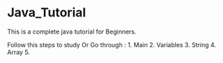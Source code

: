 # Java_Tutorial
This is a complete java tutorial for Beginners.  

Follow this steps to study Or Go through : 
                                           1. Main
                                           2. Variables
                                           3. String
                                           4. Array
                                           5.
